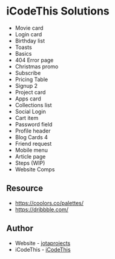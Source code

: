 # iCodeThis Solutions

- Movie card
- Login card
- Birthday list
- Toasts
- Basics
- 404 Error page
- Christmas promo
- Subscribe
- Pricing Table
- Signup 2
- Project card
- Apps card
- Collections list
- Social Login
- Cart item
- Password field
- Profile header
- Blog Cards 4
- Friend request
- Mobile menu
- Article page
- Steps (WIP)
- Website Comps

## Resource

- https://coolors.co/palettes/
- https://dribbble.com/

## Author

- Website - [jotaprojects](https://jotaprojects.se)
- iCodeThis - [iCodeThis](https://icodethis.com)
